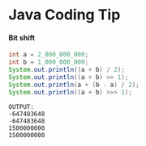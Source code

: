 # Java Coding Tip


#### Bit shift
```java
int a = 2_000_000_000;
int b = 1_000_000_000;
System.out.println((a + b) / 2);
System.out.println((a + b) >> 1);
System.out.println(a + (b - a) / 2);
System.out.println((a + b) >>> 1);
```
```
OUTPUT:
-647483648
-647483648
1500000000
1500000000
```

